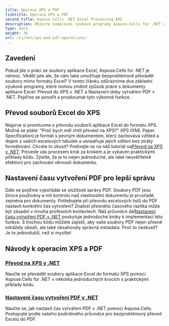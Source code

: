 ```yaml
---
title: Operace XPS a PDF
linktitle: Operace XPS a PDF
second_title: Aspose.Cells .NET Excel Processing API
description: Objevte komplexní výukové programy Aspose.Cells for .NET o operacích XPS a PDF, které zefektivní převod vašich souborů.
type: docs
weight: 36
url: /cs/net/xps-and-pdf-operations/
---
```

## Zavedení

Pokud jde o práci se soubory aplikace Excel, Aspose.Cells for .NET je velmoc. Věděli jste ale, že vám také umožňuje bezproblémově převádět soubory mimo formáty Excel? V tomto článku zdůrazníme dva základní výukové programy, které mohou změnit způsob práce s dokumenty aplikace Excel: Převod do XPS v .NET a Nastavení doby vytváření PDF v .NET. Pojďme se ponořit a prozkoumat tyto výkonné funkce. 

## Převod souborů Excel do XPS

Nejprve si promluvme o převodu souborů aplikace Excel do formátu XPS. Možná se ptáte: "Proč bych měl chtít převést na XPS?" XPS (XML Paper Specification) je formát s pevným dokumentem, který zachovává vzhled a dojem z vašich excelových tabulek a usnadňuje jejich sdílení bez ztráty formátování. Chcete to zkusit? Podívejte se na náš tutoriál na[Převod na XPS v .NET](./converting-to-xps/). Provede vás procesem krok za krokem a je vybaven praktickými příklady kódu. Zjistíte, že je to nejen jednoduché, ale také neuvěřitelně efektivní pro zachování věrnosti dokumentu.

## Nastavení času vytvoření PDF pro lepší správu

 Dále se pojďme vypořádat se složitostí správy PDF. Soubory PDF jsou široce používány a mít kontrolu nad vlastnostmi dokumentu je prvořadé, zejména pro dokumenty. Potřebujete při převodu excelových listů do PDF nastavit konkrétní čas vytvoření? Znalost přesného časového razítka může být zásadní v mnoha profesních kontextech. Náš průvodce dál[Nastavení času vytvoření PDF v .NET](./setting-pdf-creation-time/) poskytuje jednoduché kroky k implementaci této funkce. S trochou kódu můžete zajistit, aby vaše soubory PDF nejen přesně odrážely obsah, ale také obsahovaly správná metadata. Proč to nezkusit? Je to jednodušší, než si myslíte!

## Návody k operacím XPS a PDF
### [Převod na XPS v .NET](./converting-to-xps/)
Naučte se převádět soubory aplikace Excel do formátu XPS pomocí Aspose.Cells for .NET v několika jednoduchých krocích s praktickými příklady kódu.
### [Nastavení času vytvoření PDF v .NET](./setting-pdf-creation-time/)
Naučte se, jak nastavit čas vytváření PDF v .NET pomocí Aspose.Cells. Postupujte podle našeho podrobného průvodce pro bezproblémový převod Excelu do PDF.